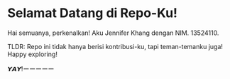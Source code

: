 # Selamat Datang di Repo-Ku!

Hai semuanya, perkenalkan! Aku Jennifer Khang dengan NIM. 13524110.

TLDR: Repo ini tidak hanya berisi kontribusi-ku, tapi teman-temanku juga! Happy exploring!

𝙔𝘼𝙔!ーーーーー  
